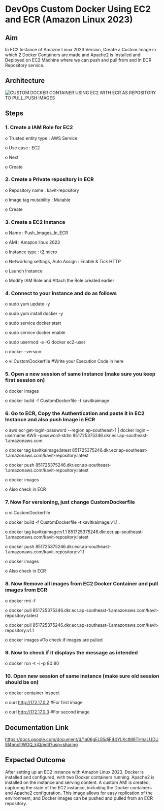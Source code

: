 # DevOps Custom Docker Using EC2 and ECR (Amazon Linux 2023)

## Aim

In EC2 Instance of Amazon Linux 2023 Version, Create a Custom Image in which 2 Docker Containers are made and Apache2 is Installed and Deployed on EC2 Machine where we can push and pull from and in ECR Repository service.

## Architecture

![CUSTOM DOCKER CONTAINER USING EC2 WITH ECR AS REPOSITORY TO PULL_PUSH IMAGES](https://github.com/user-attachments/assets/00c29f76-f248-45a5-b832-93da86d92611)

## Steps

### 1.	Create a IAM Role for EC2

o	Trusted entity type : AWS Service

o	Use case : EC2

o	Next

o	Create

### 2.	Create a Private repository in ECR

o	Repository name : kavit-repository

o	Image tag mutability : Mutable

o	Create

### 3.	Create a EC2 Instance

o	Name : Push_Images_In_ECR 

o	AMI : Amazon linux 2023

o	Instance type : t2.micro

o	Networking settings, Auto Assign : Enable & Tick HTTP

o	Launch Instance

o	Modify IAM Role and Attach the Role created earlier

### 4.	Connect to your instance and do as follows

o	sudo yum update -y

o	sudo yum install docker -y

o	sudo service docker start

o	sudo service docker enable

o	sudo usermod -a -G docker ec2-user

o	docker –version

o	vi CustomDockerfile #Write your Execution Code in here

### 5.	Open a new session of same instance (make sure you keep first session on)

o	docker images

o	docker build -f CustomDockerfile -t kavitkaimage .

### 6.	Go to ECR, Copy the Authentication and paste it in EC2 Instance and also push Image in ECR

o	aws ecr get-login-password --region ap-southeast-1 | docker login –username AWS –password-stdin 851725375246.dkr.ecr.ap-southeast-1.amazonaws.com

o	docker tag kavitkaimage:latest 851725375246.dkr.ecr.ap-southeast-1.amazonaws.com/kavit-repository:latest

o	docker push 851725375246.dkr.ecr.ap-southeast-1.amazonaws.com/kavit-repository:latest

o	docker images

o	Also check in ECR

### 7.	Now For versioning, just change CustomDockerfile

o	vi CustomDockerfile

o	docker build -f CustomDockerfile -t kavitkaimage:v1.1 .

o	docker tag kavitkaimage:v1.1 851725375246.dkr.ecr.ap-southeast-1.amazonaws.com/kavit-repository:latest

o	docker push 851725375246.dkr.ecr.ap-southeast-1.amazonaws.com/kavit-repository:v1.1

o	docker images

o	Also check in ECR

### 8.	Now Remove all images from EC2 Docker Container and pull images from ECR

o	docker rmi -f <image-id>

o	docker pull 851725375246.dkr.ecr.ap-southeast-1.amazonaws.com/kavit-repository:latest

o	docker pull 851725375246.dkr.ecr.ap-southeast-1.amazonaws.com/kavit-repository:v1.1

o	docker images #To check if images are pulled

### 9.	Now to check if it displays the message as intended

o	docker run -t -i -p 80:80 <image-id>

### 10.	Open new session of same instance (make sure old session should be on)

o	docker container inspect <container-id>

o	curl http://172.17.0.2 #For first image

o	curl http://172.17.0.3 #For second image

## Documentation Link

https://docs.google.com/document/d/1a06gEL95djF44YLKctM8THhaLUDU8l4nncltWOQ_kiQ/edit?usp=sharing

## Expected Outcome

After setting up an EC2 instance with Amazon Linux 2023, Docker is installed and configured, with two Docker containers running. Apache2 is installed on the instance and serving content. A custom AMI is created, capturing the state of the EC2 instance, including the Docker containers and Apache2 configuration. This image allows for easy replication of the environment, and Docker images can be pushed and pulled from an ECR repository.
